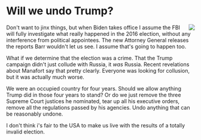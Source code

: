 # Will we undo Trump?
<img src="http://scripting.com/images/2020/03/01/cancelled.png" border="0" align="right">Don't want to jinx things, but when Biden takes office I assume the FBI will fully investigate what really happened in the 2016 election, without any interference from political appointees. The new Attorney General releases the reports Barr wouldn't let us see. I assume that's going to happen too. 

What if we determine that the election was a crime. That the Trump campaign didn't just collude with Russia, it <i>was</i> Russia. Recent revelations about Manafort say that pretty clearly. Everyone was looking for collusion, but it was actually much worse.

We were an occupied country for four years. Should we allow anything Trump did in those four years to stand? Or do we just remove the three Supreme Court justices he nominated, tear up all his executive orders, remove all the regulations passed by his agencies. Undo anything that can be reasonably undone. 

I don't think i's fair to the USA to make us live with the results of a totally invalid election. 

